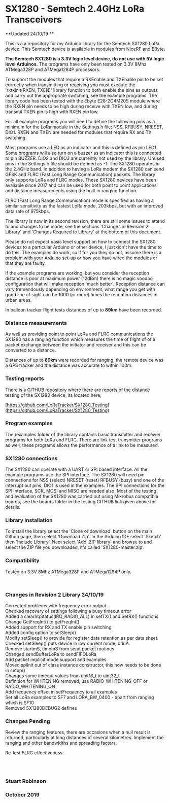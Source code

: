 # SX1280 - Semtech 2.4GHz LoRa Transceivers

**Updated 24/10/19 **

This is a a repository for my Arduino library for the Semtech SX1280 LoRa device. This Semtech device is available in modules from NiceRF and EByte. 

**The Semtech SX1280 is a 3.3V logic level device, do not use with 5V logic level Arduinos.** The programs have only been tested on 3.3V 8Mhz ATMega328P and ATMega1284P processors. 

To support the modules that require a RXEnable and TXEnable pin to be set correctly when transmitting or receiving you must execute the 'rxtxInit(RXEN, TXEN)' library function to both enable the pins as outputs and carry out the appropriate switching, see the example programs. The library code has been tested with the Ebyte E28-2G4M20S module where the RXEN pin needs to be high during receive with TXEN low, and during transmit TXEN pin is high with RXEN pin low. 

For all example programs you will need to define the following pins as a minimum for the LoRa module in the Settings.h file; NSS, RFBUSY, NRESET, DIO1. RXEN and TXEN are needed for modules that require RX and TX switching. 

Most programs use a LED as an indicator and this is defined as pin LED1. Some programs will also turn on a buzzer as an indicator this is connected to pin BUZZER. DIO2 and DIO3 are currently not used by the library. Unused pins in the Settings.h file should be defined as -1. 
The SX1280 operates in the 2.4GHz band. In addition to having a LoRa modem the SX1280 can send GFSK and FLRC (Fast Long Range Communication) packets. The library only supports LoRa and FLRC modes. These SX1280 devices have been available since 2017 and can be used for both point to point applications and distance measurements using the built in ranging function.

FLRC (Fast Long Range Communication) mode is specified as having a similar sensitivity as the fastest LoRa mode, 203kbps, but with an improved data rate of 975kbps.  

The library is now in its second revision, there are still some issues to attend to and changes to be made, see the sections 'Changes in Revision 2 Library' and 'Changes Required to Library' at the bottom of this document. 

Please do not expect basic level support on how to connect the SX1280 devices to a particular Arduino or other device, I just don't have the time to do this. The examples do work, so if for you they do not, assume there is a problem with your Arduino set-up or how you have wired the modules or that they are faulty.

If the example programs are working, but you consider the reception distance is poor at maximum power (12dBm) there is no magic voodoo configuration that will make reception 'much better'. Reception distance can vary tremendously depending on environment, what range you get with good line of sight can be 1000 (or more) times the reception distances in urban areas.

In balloon tracker flight tests distances of up to **89km** have been recorded. 


### Distance measurements

As well as providing point to point LoRa and FLRC communications the SX1280 has a ranging function which measures the time of flight of of a packet exchange between the initiator and receiver and this can be converted to a distance. 

Distances of up to **89km** were recorded for ranging, the remote device was a GPS tracker and the distance was accurate to within 100m.   

### Testing reports

There is a GITHUB repository where there are reports of the distance testing of the SX1280 device, its located here; 

[https://github.com/LoRaTracker/SX1280_Testing](https://github.com/LoRaTracker/SX1280_Testing)

### Program examples

The \examples folder of the library contains basic transmitter and receiver programs for both LoRa and FLRC. There are link test transmitter programs as well, these programs allows the performance of a link to be measured.

### SX1280 connections  

The SX1280 can operate with a UART or SPI based interface. All the example programs use the SPI interface. The SX1280 will need pin connections for NSS (select) NRESET (reset) RFBUSY (busy) and one of the interrupt out pins, DIO1 is used in the examples. The SPI connections for the SPI interface, SCK, MOSI and MISO are needed also. Most of the testing and evaluation of the SX1280 was carried out using Mikrobus compatible boards, see the boards folder in the testing GITHUB link given above for details. 

### Library installation

To install the library select the 'Clone or download' button on the main Github page, then select 'Download Zip'. In the Arduino IDE select 'Sketch' then 'Include Library'. Next select 'Add .ZIP library' and browse to and select the ZIP file you downloaded, it's called 'SX1280-master.zip'.

### Compatibility

Tested on 3.3V 8Mhz ATMega328P and ATMega1284P only. 


<br>

### Changes in Revision 2 Library 24/10/19

Corrected problems with frequency error output
<br>
Checked recovery of settings following a busy timeout error
<br>Added a clearIrqStatus(IRQ\_RADIO\_ALL) in setTX() and SetRX() functions
<br>Change GetFreqInt() to getFreqInt()
<br>Added support for RX and TX enable pin switching
<br>Added config option to setSleep()
<br>Modify setSleep() to provide for register data retention as per data sheet. 
<br>Checked setSleep() puts device in low current mode, 0.1uA. 
<br>Remove startmS, timemS from send packet routines 
<br>Changed sendBufferLoRa to sendFIFOLoRa
<br>Add packet implicit mode support and examples
<br>Moved spiInit out of class instance constructor, this now needs to be done in setup()
<br>Changes some timeout values from unit16\_t to uint32\_t
<br>Definition for WHITENING removed, use RADIO\_WHITENING\_OFF or RADIO\_WHITENING\_ON
<br>Add frequency offset in setFrequency to all examples
<br>Set all LoRa examples to SF7 and LORA\_BW\_0400 - apart from ranging which is SF10
<br>Removed SX1280DEBUG2 defines


### Changes Pending

Review the ranging features, there are occasions when a null result is returned, particularly at long distances of several kilometres.
Implement the ranging and other bandwidths and spreading factors.

Re-test FLRC effectiveness.  

<br>
<br>


### Stuart Robinson
### October 2019
